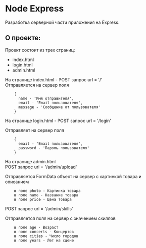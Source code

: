 # Node Express
Разработка серверной части приложения на Express.

## О проекте:

Проект состоит из трех страниц:    
+ index.html
+ login.html
+ admin.html

На странице index.html - POST запрос url = '/'     
Отправляется на сервер поля
```
    {
      name - 'Имя отправителя',
      email - 'Email пользователя',
      message - 'Сообщение от пользователя'
    }
```

На странице login.html - POST запрос url = '/login'      

Отправляет на сервер поля
```
    {
      email - 'Email пользователя',
      password - 'Пароль пользователя'
    }

```
На странице admin.html       
POST запрос url = '/admin/upload'     

Отправляется FormData объект на сервер с картинкой товара и описанием
```
    в поле photo - Картинка товара
    в поле name - Название товара
    в поле price - Цена товара
```

POST запрос url = '/admin/skills'      

Отправляется поля на сервер с значением скиллов
```
    в поле age - Возраст
    в поле concerts - Концертов
    в поле cities - Число городов
    в поле years - Лет на сцене

```
